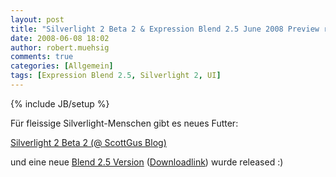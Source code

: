 ```yaml
---
layout: post
title: "Silverlight 2 Beta 2 & Expression Blend 2.5 June 2008 Preview released"
date: 2008-06-08 18:02
author: robert.muehsig
comments: true
categories: [Allgemein]
tags: [Expression Blend 2.5, Silverlight 2, UI]
---
```

{% include JB/setup %}
<p>Für fleissige Silverlight-Menschen gibt es neues Futter:</p> <p><a href="http://weblogs.asp.net/scottgu/archive/2008/06/06/silverlight-2-beta2-released.aspx">Silverlight 2 Beta 2 (@ ScottGus Blog)</a></p> <p>und eine neue <a href="http://www.microsoft.com/expression/products/Features.aspx?key=blend2dot5">Blend 2.5 Version</a> (<a href="http://www.microsoft.com/downloads/details.aspx?FamilyId=32A3E916-E681-4955-BC9F-CFBA49273C7C&amp;displaylang=en">Downloadlink</a>) wurde released :)</p>
